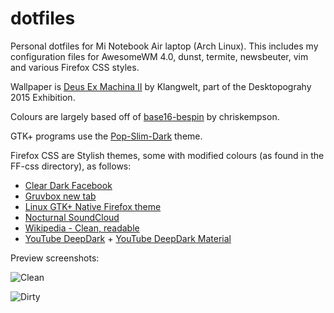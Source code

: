 # dotfiles
Personal dotfiles for Mi Notebook Air laptop (Arch Linux). This includes my configuration files for AwesomeWM 4.0, dunst, termite, newsbeuter, vim and various Firefox CSS styles.

Wallpaper is [Deus Ex Machina II](http://desktopography.net/portfolios/deus-ex-machina-ii/?pnt=1501) by Klangwelt, part of the Desktopograhy 2015 Exhibition.

Colours are largely based off of [base16-bespin](https://github.com/khamer/base16-termite/blob/master/themes/base16-bespin.config) by chriskempson.

GTK+ programs use the [Pop-Slim-Dark](https://github.com/system76/pop-gtk-theme) theme.

Firefox CSS are Stylish themes, some with modified colours (as found in the FF-css directory), as follows:
* [Clear Dark Facebook](https://userstyles.org/styles/136318/clear-dark-facebook-by-book777)
* [Gruvbox new tab](https://userstyles.org/styles/136157/firefox-gruvbox-new-tab)
* [Linux GTK+ Native Firefox theme](https://userstyles.org/styles/132191/firefox-theme-linux-gtk-native-fx-29)
* [Nocturnal SoundCloud](https://userstyles.org/styles/129712/nocturnal-soundcloud-theme)
* [Wikipedia - Clean, readable](https://userstyles.org/styles/62449/wikipedia-clean-readable)
* [YouTube DeepDark](https://userstyles.org/styles/135831/youtube-deepdark) + [YouTube DeepDark Material](https://userstyles.org/styles/144962/youtube-deepdark-material)

Preview screenshots:

![Clean](https://github.com/Relsre/dotfiles/raw/MiAir-laptop/2017-09-09-035435_1920x1080_scrot.png "Clean")

![Dirty](https://github.com/Relsre/dotfiles/raw/MiAir-laptop/2017-09-09-041419_1920x1080_scrot.png "Dirty")
